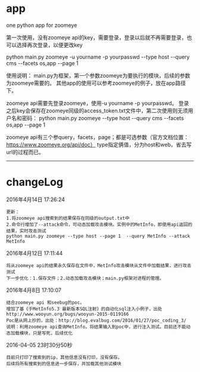 # app
one python app for zoomeye

第一次使用，没有zoomeye api的key，需要登录，登录以后就不再需要登录，也可以选择再次登录，以便更改key

python main.py zoomeye -u yourname -p yourpasswd --type host --query cms --facets os,app --page 1

使用说明：
  main.py为框架，第一个参数zoomeye为要执行的模块，后续的参数为zoomeye需要的。
  其他app的使用可以参考zoomeye的例子，放在app路径下。
  
  
  zoomeye api需要先登录zoomeye，使用-u yourname -p yourpasswd。
  登录之后key会保存在zoomeye同级的access_token.txt文件中，第二次使用则无须用户名和密码：
  python main.py zoomeye --type host --query cms --facets os,app --page 1
  
  zoomeye api有三个参query，facets，page；都是可选参数（官方文档位置：https://www.zoomeye.org/api/doc）
  type指定俩值，分为host和web，省去写url的过程而已。
  

-----------------------------------------------------------------------------------------------------
# changeLog

  2016年4月14日 17:26:24
  
    更新：
    1.将zoomeye api搜索到的结果保存在同级的output.txt中
    2.命令行增加了--attack命令，可动态加载攻击模块。实例中的MetInfo，即使用api返回的结果，实时攻击测试
    python main.py zoomeye --type host --page 1  --query MetInfo --attack MetInfo
    

  2016年4月12日 17:11:44
  
    将从zoomeye api的结果永久保存在文件中，MetInfo攻击模块从文件中加载结果，进行攻击测试
    下一步优化：1.保存文件；2.动态加载攻击模块；main.py框架对进程的管理。
    
    
  2016年4月8日 17:10:07 
  
    结合zoomeye api 和seebug的poc。
    增加了基《于MetInfo5.3 最新版本SQL注射》的自动化sql注入小例子，出处http://www.wooyun.org/bugs/wooyun-2015-0119166
    Poc是从网上抄的，出处：http://blog.evalbug.com/2016/01/27/poc_coding_3/
    说明：利用zoomeye api查询MetInfo，将结果输入到poc中，进行注入测试。目前还不能动态加载模块，只是写死，后续优化
    
    
  2016-04-05 23时30分50秒 
  
    目前只打印了搜索到的ip，其他信息没有打印，没有保存。
    后续将所有搜索到的信息进一步保存，并加载其他测试模块
    


